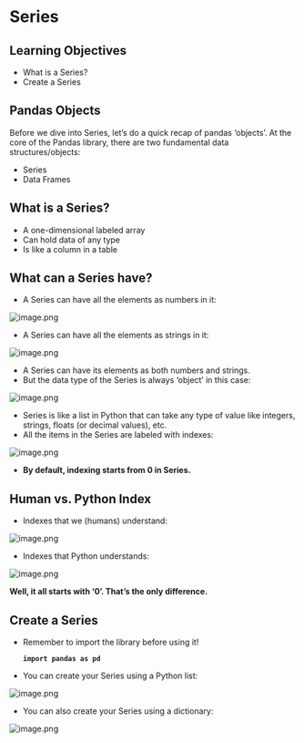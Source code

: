 # Series

## Learning Objectives

* What is a Series?
* Create a Series

## Pandas Objects

Before we dive into Series, let’s do a quick recap of pandas ‘objects’. At the core of the Pandas library, there are two fundamental data structures/objects:

* Series
* Data Frames

## What is a Series?

* A one-dimensional labeled array
* Can hold data of any type
* Is like a column in a table

## What can a Series have?

* A Series can have all the elements as numbers in it:






![image.png](https://dphi-live.s3.amazonaws.com/media_uploads/image_d0cedac8c4d14c8c9655af50c4da5baa.png)






* A Series can have all the elements as strings in it:



![image.png](https://dphi-live.s3.amazonaws.com/media_uploads/image_fdc09c325d12430db04f51d5184055eb.png)



* A Series can have its elements as both numbers and strings. 
* But the data type of the Series is always ‘object’ in this case:




![image.png](https://dphi-live.s3.amazonaws.com/media_uploads/image_c009b262e19442bcba27b0443b9df483.png)




* Series is like a list in Python that can take any type of value like integers, strings, floats (or decimal values), etc.
* All the items in the Series are labeled with indexes:




![image.png](https://dphi-live.s3.amazonaws.com/media_uploads/image_93dd761ed388443fbf91ccb17b94fecb.png)




* **By default, indexing starts from 0 in Series.** 

## **Human vs. Python Index**

* Indexes that we (humans) understand:


![image.png](https://dphi-live.s3.amazonaws.com/media_uploads/image_7f29921bb6fe4d89805e73bde9c929ba.png)


* Indexes that Python understands:



![image.png](https://dphi-live.s3.amazonaws.com/media_uploads/image_1e0299f3ee16440597df44913e70aba8.png)



**Well, it all starts with ‘0’. That’s the only difference.**

## Create a Series

* Remember to import the library before using it!

  **`import pandas as pd`**

* You can create your Series using a Python list:





![image.png](https://dphi-live.s3.amazonaws.com/media_uploads/image_b065378a1c3b4c20990cb7a4fc825d2b.png)





* You can also create your Series using a dictionary:

![image.png](https://dphi-live.s3.amazonaws.com/media_uploads/image_937099e6513a4788ae90cbaf8c6bb80d.png)